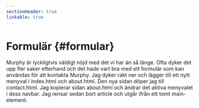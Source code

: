 ```yaml
---
sectionHeader: true
linkable: true
...
```

Formulär {#formular}
=======================

Murphy är lyckligtvis väldigt nöjd med det vi har än så länge. Ofta dyker det upp fler saker efterhand och det hade vart bra med ett formulär som kan användas för att kontakta Murphy. Jag dyker rakt ner och lägger till ett nytt menyval i index.html och about.html. Den nya sidan döper jag till contact.html. Jag kopierar sidan about.html och ändrar det aktiva menyvalet i dess navbar. Jag rensar sedan bort article och utgår ifrån ett tomt main-element.
